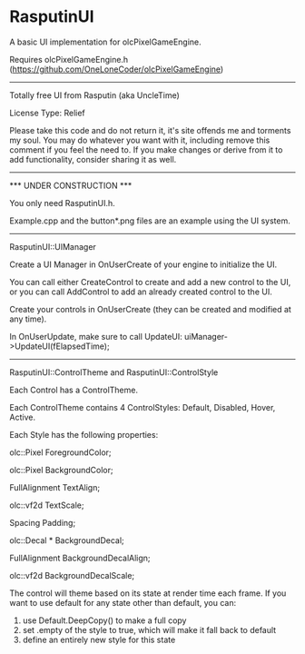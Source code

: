 # RasputinUI
A basic UI implementation for olcPixelGameEngine.

Requires olcPixelGameEngine.h  (https://github.com/OneLoneCoder/olcPixelGameEngine)

--------------------------------------------------

Totally free UI from Rasputin (aka UncleTime)

License Type: Relief

Please take this code and do not return it, it's site offends me and torments my soul.
You may do whatever you want with it, including remove this comment if you feel the need to.
If you make changes or derive from it to add functionality, consider sharing it as well.

--------------------------------------------------

*** UNDER CONSTRUCTION ***

You only need RasputinUI.h.

Example.cpp and the button*.png files are an example using the UI system.

-----------------------------------------------

RasputinUI::UIManager

Create a UI Manager in OnUserCreate of your engine to initialize the UI.

You can call either CreateControl to create and add a new control to the UI, or you can call AddControl to add an already created control to the UI.

Create your controls in OnUserCreate (they can be created and modified at any time).

In OnUserUpdate, make sure to call UpdateUI: uiManager->UpdateUI(fElapsedTime);

-----------------------------------------------

RasputinUI::ControlTheme and RasputinUI::ControlStyle

Each Control has a ControlTheme.

Each ControlTheme contains 4 ControlStyles: Default, Disabled, Hover, Active.

Each Style has the following properties:

 olc::Pixel	ForegroundColor;
 
 olc::Pixel 	BackgroundColor;
 
 FullAlignment 	TextAlign;
 
 olc::vf2d 	TextScale;
 
 Spacing 	Padding;
 
 olc::Decal *	BackgroundDecal;
 
 FullAlignment 	BackgroundDecalAlign;
 
 olc::vf2d 	BackgroundDecalScale;
 

The control will theme based on its state at render time each frame.
If you want to use default for any state other than default, you can:
 1. use Default.DeepCopy() to make a full copy
 2. set .empty of the style to true, which will make it fall back to default
 3. define an entirely new style for this state
